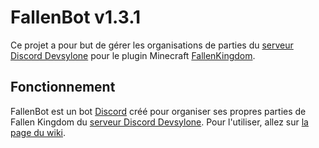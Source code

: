 FallenBot v1.3.1
=======
Ce projet a pour but de gérer les organisations de parties du [serveur Discord Devsylone](https://discord.gg/SmAAFxh) pour le plugin Minecraft [FallenKingdom](https://github.com/Etrenak/FallenKingdom).

Fonctionnement
--------------
FallenBot est un bot [Discord](https://discord.com/) créé pour organiser ses propres parties de Fallen Kingdom du [serveur Discord Devsylone](https://discord.gg/SmAAFxh). Pour l'utiliser, allez sur [la page du wiki](https://github.com/Etrenak/FallenKingdom/wiki/FallenBot).